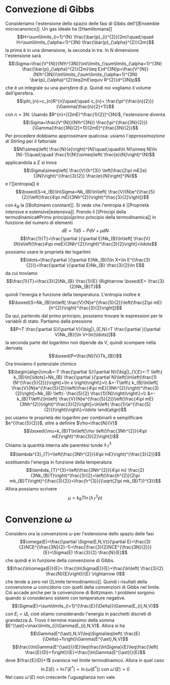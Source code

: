# Convezione di Gibbs
Consideriamo l'estensione dello spazio delle fasi di Gibbs dell'[[Ensemble microcanonico]]. Un gas ideale ha [[Hamiltoniana]]
$$H=\sum\limits_{i=1}^{N} \frac{\bar{p}_{i}^{2}}{2m}\quad;\quad H=\sum\limits_{\alpha=1}^{3N} \frac{\bar{p}_{\alpha}^{2}}{2m}$$
la prima è in una dimensione, la seconda in tre. In $N$ dimensione l'estensione sarà
$$\Sigma=\frac{V^{N}}{N!h^{3N}}\int\limits_{\sum\limits_{\alpha=1}^{3N} \frac{\bar{p}_{\alpha}^{2}}{2m}\leq E}d^{3N}p=\frac{V^{N}}{N!h^{3N}}\int\limits_{\sum\limits_{\alpha=1}^{3N} \bar{p}_{\alpha}^{2}\leq2mE\equiv R^{2}}d^{3N}p$$
che è un integrale su una *ipersfera* di $p$. Quindi noi vogliamo il volume dell'ipersfera.
$$\phi_{n}=c_{n}R^{n}\quad;\quad c_{n}= \frac{\pi^{\frac{n}{2}}}{\Gamma(\frac{n}{2}+1)}$$
con $n=3N$. Usando $R^{n}=[(2mE)^\frac{1}{2}]^{3N}$, l'estensione diventa
$$\Sigma=\frac{V^{N}}{N!h^{3N}} \frac{\pi^{\frac{3N}{2}}}{\Gamma(\frac{3N}{2}+1)}(2mE)^{\frac{3N}{2}}$$
Per procedere dobbiamo approssimare qualcosa: usiamo l'*approssimazione di Stirling* per il fattoriale
$$N!\simeq\left( \frac{N}{e}\right)^{N}\quad;\quad\ln N!\simeq N[\ln (N)-1]\quad;\quad \frac{1}{N!}\simeq\left( \frac{e}{N}\right)^{N}$$
applicandola a $\Sigma$ si trova
$$\Sigma\simeq\left[ \frac{V}{h^{3}} \left(\frac{2\pi mE2e}{3N}\right)^{\frac{3}{2}} \frac{e}{N}\right]^{N}$$
e l'[[entropia]] è
$$\boxed{S=k_{B}\ln\Sigma=Nk_{B}\ln\left[ \frac{V}{N}e^{\frac{5}{2}}\left(\frac{4\pi mE}{3Nh^{2}}\right)^\frac{3}{2}\right]}$$
con $k_{B}$ la [[Boltzmann constant]]. Si vede che l'entropia è [[Proprietà intensive e estensive|estensiva]].
Prendo il [[Principi della termodinamica#Primo principio|primo principio della termodinamica]] in funzione del numero di elementi
$$dE=TdS-PdV+\mu dN$$
$$\frac{1}{T}=\frac{\partial }{\partial E}Nk_{B}\ln\left[ \frac{V}{N}e\left(\frac{4\pi meE}{3Nh^{2}}\right)^\frac{3}{2}\right]=\ldots$$
possiamo usare le proprietà dei logaritmi
$$\ldots=\frac{\partial }{\partial E}Nk_{B}(\ln X+\ln E^{\frac{3}{2}})=\frac{\partial }{\partial E}Nk_{B} \frac{3}{2}\ln E$$
da cui troviamo
$$\frac{1}{T}=\frac{3}{2}Nk_{B} \frac{1}{E} \Rightarrow \boxed{E= \frac{3}{2}Nk_{B}T}$$
quindi l'energia è funzione della temperatura. L'entropia inoltre è
$$\boxed{S=Nk_{B}\ln\left[ \frac{V}{N}e^{\frac{5}{2}}\left(\frac{2\pi mE}{h^{2}}\right)^\frac{3}{2}\right]}$$
Da qui, partendo dal primo principio, possiamo trovare le espressioni per le variabili di stato. Partiamo dalla pressione
$$P=T \frac{\partial S}{\partial V}{\big|}_{E,N}=T \frac{\partial }{\partial V}Nk_{B}[\ln V+\ln(\ldots)]$$
la seconda parte del logaritmo non dipende da $V$, quindi scompare nella derivata
$$\boxed{P=\frac{N}{V}Tk_{B}}$$
Ora troviamo il potenziale chimico
$$\begin{align}\mu&=-T \frac{\partial S}{\partial N}{\big|}_{V,E}=-T \left\{ k_{B}\ln[\ldots]+Nk_{B} \frac{\partial }{\partial N}\left(\ln\left(\frac{1}{N^{\frac{5}{2}}}\right)+\ln x \right)\right\}=\\
&=-T\left\{ k_{B}\ln\left[ \frac{V}{N}e^{\frac{5}{2}}\left(\frac{4\pi mE}{3Nh^{2}}\right)^\frac{3}{2}\right]+Nk_{B} \left(- \frac{5}{2} \frac{1}{N}\right)\right\}=\\
&=-k_{B}T\left\{\ln\left[ \frac{V}{N}e^{\frac{5}{2}}\left(\frac{4\pi mE}{3Nh^{2}}\right)^\frac{3}{2}\right]+\ln\left( \frac{1}{e^{\frac{5}{2}}}\right)\right\}=\ldots
\end{align}$$
poi usiamo le proprietà dei logaritmi per combinarli e semplificare $e^{\frac{5}{2}}$, oltre a definire $\rho=\frac{N}{V}$
$$\boxed{\mu=k_{B}T\ln\left[\rho \left(\frac{3Nh^{2}}{4\pi mE}\right)^\frac{3}{2}\right]}$$
Chiamo la quantità interna alle parentesi tonde $\lambda^{3}_{T}$
$$\lambda^{3}_{T}=\left(\frac{3Nh^{2}}{4\pi mE}\right)^{\frac{3}{2}}$$
sostituendo l'energia in funzione della temperatura
$$\lambda_{T}^{3}=\left(\frac{3Nh^{2}}{4\pi m} \frac{2}{3Nk_{B}T}\right)^\frac{3}{2}=\left(\frac{h^{2}}{2\pi mk_{B}T}\right)^{\frac{3}{2}}=\frac{h^{3}}{(\sqrt{2\pi mk_{B}T})^{3}}$$
Allora possiamo scrivere
$$\mu=k_{B}T\ln(\lambda^{3}_{T}\rho)$$
# Convenzione $\omega$
Considero ora la convenzione $\omega$ per l'estensione dello spazio delle fasi
$$\omega(E)=\frac{\partial \Sigma(E,N,V)}{\partial E}=\frac{3}{2}NCE^{\frac{3N}{2}-1}=\frac{\frac{3}{2}NCE^{\frac{3N}{2}}}{E}=\Sigma(E) \frac{3}{2} \frac{N}{E}$$
che quindi è in funzione della convenzione di Gibbs.
$$\frac{\ln\omega(E)}{E}= \frac{\ln\Sigma(E)}{E}+\frac{\ln\left( \frac{3}{2} \frac{N}{E}\right)}{E} \rightarrow 0$$
che tende a zero nel [[Limite termodinamico]]. Quindi i risultati della convenzione $\omega$ coincidono con quelli della convenzioni di Gibbs nel limite. Ciò accade anche per la convenzione di Boltzmann. I problemi sorgono quando si considerano sistemi con temperature negative.
$$\Sigma(E)=\sum\limits_{i=1}^{\frac{E}{\Delta}}\Gamma(E_{i},N,V)$$
con $E_{i}=i\Delta$, cioè stiamo considerando l'energia in pacchetti discreti di grandezza $\Delta$. Trovo il termine massimo della somma $E^{\ast}=\max\limits_{i}\Gamma(E_{i},N,V)$. Allora si ha
$$\Gamma(E^{\ast},N,V)\leq\Sigma\leq\left( \frac{E}{\Delta}+1\right)\Gamma(E^{\ast},N,V)$$
$$\frac{\ln\Gamma(E^{\ast})}{E}\leq\frac{\ln\Sigma}{E}\leq\frac{\left( \frac{E}{D}+1\right)}{E}+\frac{\ln\Gamma(E^{\ast})}{E}$$
dove $\frac{E}{D}+1$ svanisce nel limite termodinamico. Allora in quel caso
$$\ln\Sigma(E)=\ln\Gamma(E^{\ast})=\ln(\omega(E^{\ast}))\mbox{ con }\omega'(E)>0$$
Nel caso $\omega'(E)$ non crescente l'uguaglianza non vale.

